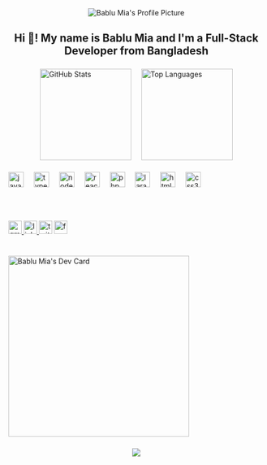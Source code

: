 <div style="text-align: center;">
    <img src="https://i.ibb.co/mch1HqX/68747470733a2f2f696d67732e7365617263682e62726176652e636f6d2f6d5432504e653536314b6f3757646c3536597154.jpg" alt="Bablu Mia's Profile Picture">
</div>
<h2 align="center">Hi 👋! My name is Bablu Mia and I'm a Full-Stack Developer from Bangladesh</h2>

###

<div style="display: flex; justify-content: center; align-items: center; gap: 20px;">
  
  <!-- GitHub Stats -->
  <img src="https://github-readme-stats.vercel.app/api?username=bablu22&hide_title=false&hide_rank=false&show_icons=true&include_all_commits=true&count_private=true&disable_animations=false&theme=dracula&locale=en&hide_border=false" height="180" alt="GitHub Stats" />

  <!-- Most Used Languages -->
  <img src="https://github-readme-stats.vercel.app/api/top-langs?username=bablu22&locale=en&hide_title=false&layout=compact&card_width=320&langs_count=5&theme=dracula&hide_border=false" height="180" alt="Top Languages" />


  
</div>


###

<div align="left">
  <img src="https://cdn.jsdelivr.net/gh/devicons/devicon/icons/javascript/javascript-original.svg" height="30" alt="javascript logo"  />
  <img width="12" />
  <img src="https://cdn.jsdelivr.net/gh/devicons/devicon/icons/typescript/typescript-original.svg" height="30" alt="typescript logo"  />
  <img width="12" />
  <img src="https://cdn.jsdelivr.net/gh/devicons/devicon/icons/nodejs/nodejs-original.svg" height="30" alt="nodejs logo"  />
  <img width="12" />
  <img src="https://cdn.jsdelivr.net/gh/devicons/devicon/icons/react/react-original.svg" height="30" alt="react logo"  />
  <img width="12" />
  <img src="https://cdn.jsdelivr.net/gh/devicons/devicon/icons/php/php-original.svg" height="30" alt="php logo"  />
  <img width="12" />
  <img src="https://cdn.simpleicons.org/laravel/FF2D20" height="30" alt="laravel logo"  />
  <img width="12" />
  <img src="https://cdn.jsdelivr.net/gh/devicons/devicon/icons/html5/html5-original.svg" height="30" alt="html5 logo"  />
  <img width="12" />
  <img src="https://cdn.jsdelivr.net/gh/devicons/devicon/icons/css3/css3-original.svg" height="30" alt="css3 logo"  />
</div>

###

<br clear="both">



###

<div align="left">
  <a href="bablu.mia1@yahoo.com" target="_blank">
    <img src="https://img.shields.io/static/v1?message=Gmail&logo=gmail&label=&color=D14836&logoColor=white&labelColor=&style=for-the-badge" height="26" alt="gmail logo"  />
  </a>
  <a href="www.linkedin.com/in/bablu-mia" target="_blank">
    <img src="https://img.shields.io/static/v1?message=LinkedIn&logo=linkedin&label=&color=0077B5&logoColor=white&labelColor=&style=for-the-badge" height="26" alt="linkedin logo"  />
  </a>
  <img src="https://img.shields.io/static/v1?message=Twitter&logo=twitter&label=&color=1DA1F2&logoColor=white&labelColor=&style=for-the-badge" height="26" alt="twitter logo"  />
  <a href="https://www.facebook.com/bablumia799" target="_blank">
    <img src="https://img.shields.io/static/v1?message=Facebook&logo=facebook&label=&color=1877F2&logoColor=white&labelColor=&style=for-the-badge" height="26" alt="facebook logo"  />
  </a>
</div>

###

<br clear="both">
<a href="https://app.daily.dev/bablu22"><img src="https://api.daily.dev/devcards/v2/CCiqXqwiWeoqLqN7LTfYb.png?type=default&r=bbk" width="356" alt="Bablu Mia's Dev Card"/></a>

###

<div align="center">
  <img src="https://profile-counter.glitch.me/bablu22/count.svg?"  />
</div>

###
